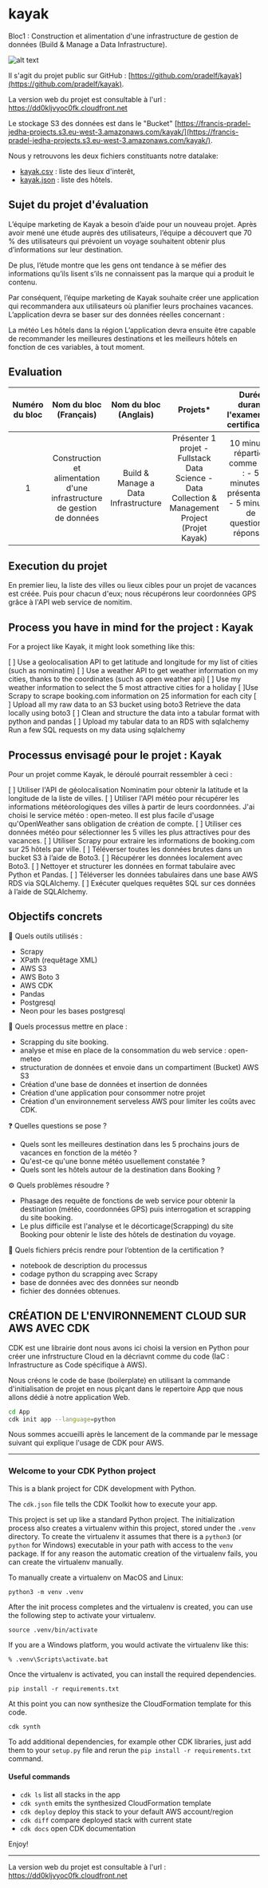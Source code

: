 # kayak

Bloc1 : Construction et alimentation d'une infrastructure de gestion de données (Build &amp; Manage a Data Infrastructure).

![alt text](Media/Kayak-FPr.png)

Il s'agit du projet public sur GitHub : [https://github.com/pradelf/kayak](https://github.com/pradelf/kayak).

La version web du projet est consultable à l'url : <https://dd0kljvyoc0fk.cloudfront.net>

Le stockage S3 des données est dans le "Bucket" [https://francis-pradel-jedha-projects.s3.eu-west-3.amazonaws.com/kayak/](https://francis-pradel-jedha-projects.s3.eu-west-3.amazonaws.com/kayak/).

Nous y retrouvons les deux fichiers constituants notre datalake: 
- [kayak.csv](https://francis-pradel-jedha-projects.s3.eu-west-3.amazonaws.com/kayak/kayak.csv) : liste des lieux d'interêt,
- [kayak.json](https://francis-pradel-jedha-projects.s3.eu-west-3.amazonaws.com/kayak/kayak.json) : liste des hôtels.

## Sujet du projet d'évaluation

L’équipe marketing de Kayak a besoin d’aide pour un nouveau projet. Après avoir mené une étude auprès des utilisateurs, l’équipe a découvert que 70 % des utilisateurs qui prévoient un voyage souhaitent obtenir plus d’informations sur leur destination.

De plus, l’étude montre que les gens ont tendance à se méfier des informations qu’ils lisent s’ils ne connaissent pas la marque qui a produit le contenu.

Par conséquent, l’équipe marketing de Kayak souhaite créer une application qui recommandera aux utilisateurs où planifier leurs prochaines vacances. L’application devra se baser sur des données réelles concernant :

La météo
Les hôtels dans la région
L’application devra ensuite être capable de recommander les meilleures destinations et les meilleurs hôtels en fonction de ces variables, à tout moment.

## Evaluation

| Numéro du bloc| Nom du bloc (Français)|Nom du bloc (Anglais) |Projets* | Durée durant l'examen de certification |
| :---------------: |:---------------:| :--------:|:---------------:|:---------------:|
|1 |Construction et alimentation d'une infrastructure de gestion de données|Build & Manage a Data Infrastructure |Présenter 1 projet  - Fullstack Data Science - Data Collection & Management Project (Projet Kayak) |10 minutes réparties comme suit : - 5 minutes de présentation - 5 minutes de questions-réponses |

## Execution du projet

En premier lieu, la liste des villes ou lieux cibles pour un projet de vacances est créée.
Puis pour chacun d'eux;  nous récupérons leur coordonnées GPS grâce à l'API web service de nomitim.

## Process you have in mind for the project : Kayak

For a project like Kayak, it might look something like this:

 [ ]  Use a geolocalisation API to get latitude and longitude for my list of cities (such as nominatim)
 [ ] Use a weather API to get weather information on my cities, thanks to the coordinates (such as open weather api)
 [ ] Use my weather information to select the 5 most attractive cities for a holiday
 [ ]Use Scrapy to scrape booking.com information on 25 information for each city
 [ ] Upload all my raw data to an S3 bucket using boto3
Retrieve the data locally using boto3
 [ ] Clean and structure the data into a tabular format with python and pandas
 [ ] Upload my tabular data to an RDS with sqlalchemy
Run a few SQL requests on my data using sqlalchemy

## Processus envisagé pour le projet : Kayak

Pour un projet comme Kayak, le déroulé pourrait ressembler à ceci :

 [ ] Utiliser l'API de géolocalisation Nominatim pour obtenir la latitude et la longitude de la liste de villes.
 [ ] Utiliser l'API météo pour récupérer les informations météorologiques des villes à partir de leurs coordonnées. J'ai choisi le service météo : open-meteo. Il est plus facile d'usage qu'OpenWeather sans obligation de création de compte.
 [ ] Utiliser ces données météo pour sélectionner les 5 villes les plus attractives pour des vacances.
 [ ] Utiliser Scrapy pour extraire les informations de booking.com sur 25 hôtels par ville.
 [ ] Téléverser toutes les données brutes dans un bucket S3 à l’aide de Boto3.
 [ ] Récupérer les données localement avec Boto3.
 [ ] Nettoyer et structurer les données en format tabulaire avec Python et Pandas.
 [ ] Téléverser les données tabulaires dans une base AWS RDS via SQLAlchemy.
 [ ] Exécuter quelques requêtes SQL sur ces données à l’aide de SQLAlchemy.

## Objectifs concrets

🧰 Quels outils utilisés :

* Scrapy
* XPath (requêtage XML)
* AWS S3
* AWS Boto 3
* AWS CDK
* Pandas
* Postgresql
* Neon pour les bases postgresql

🔄 Quels processus mettre en place :

* Scrapping du site booking.
* analyse et mise en place de la consommation du web service : open-meteo
* structuration de données et envoie dans un compartiment (Bucket) AWS S3
* Création d'une base de données et insertion de données
* Création d'une application pour consommer notre projet
* Création d'un environnement serveless AWS pour limiter les coûts avec CDK.

❓ Quelles questions se pose ?

* Quels sont les meilleures destination dans les 5 prochains jours de vacances en fonction de la météo ?
* Qu'est-ce qu'une bonne météo usuellement constatée ?
* Quels sont les hôtels autour de la destination dans Booking ?

⚙️ Quels problèmes résoudre ?

* Phasage des requête de fonctions de web service pour obtenir la destination (météo, coordonnées GPS) puis interrogation et scrapping du site booking.
* Le plus difficile est l'analyse et le décorticage(Scrapping) du site Booking pour obtenir le liste des hôtels de destination du voyage.

📁 Quels fichiers précis rendre pour l’obtention de la certification ?

* notebook de description du processus
* codage python du scrapping avec Scrapy
* base de données avec des données sur neondb
* fichier des données obtenues.

## CRÉATION DE L'ENVIRONNEMENT CLOUD SUR AWS AVEC CDK

CDK  est une librairie dont nous avons ici choisi la version en Python pour créer une infrstructure Cloud en la décriavnt comme du code (IaC : Infrastructure as Code spécifique à AWS).

Nous créons le code de base (boilerplate) en utilisant la commande d'initialisation de projet en nous plçant dans le repertoire App que nous allons dédié à notre application Web.

```bash
cd App
cdk init app --language=python
```

Nous sommes accueilli après le lancement de la commande par le message suivant  qui explique l'usage de CDK pour AWS.
___

### Welcome to your CDK Python project

This is a blank project for CDK development with Python.

The `cdk.json` file tells the CDK Toolkit how to execute your app.

This project is set up like a standard Python project.  The initialization
process also creates a virtualenv within this project, stored under the `.venv`
directory.  To create the virtualenv it assumes that there is a `python3`
(or `python` for Windows) executable in your path with access to the `venv`
package. If for any reason the automatic creation of the virtualenv fails,
you can create the virtualenv manually.

To manually create a virtualenv on MacOS and Linux:

```
python3 -m venv .venv
```

After the init process completes and the virtualenv is created, you can use the following
step to activate your virtualenv.

```
source .venv/bin/activate
```

If you are a Windows platform, you would activate the virtualenv like this:

```
% .venv\Scripts\activate.bat
```

Once the virtualenv is activated, you can install the required dependencies.

```
pip install -r requirements.txt
```

At this point you can now synthesize the CloudFormation template for this code.

```
cdk synth
```

To add additional dependencies, for example other CDK libraries, just add
them to your `setup.py` file and rerun the `pip install -r requirements.txt`
command.

#### Useful commands

* `cdk ls`          list all stacks in the app
* `cdk synth`       emits the synthesized CloudFormation template
* `cdk deploy`      deploy this stack to your default AWS account/region
* `cdk diff`        compare deployed stack with current state
* `cdk docs`        open CDK documentation

Enjoy!
___
La version web du projet est consultable à l'url : <https://dd0kljvyoc0fk.cloudfront.net>
